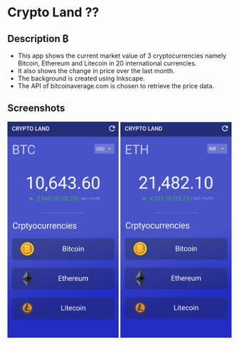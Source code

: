 # Crypto Land ??

## Description ₿

- This app shows the current market value of 3 cryptocurrencies namely Bitcoin, Ethereum and Litecoin in 20 international currencies. 
- It also shows the change in price over the last month.
- The background is created using Inkscape.
- The API of bitcoinaverage.com is chosen to retrieve the price data.

## Screenshots

<img src="screenshots\bitcoin.png" width = 250> <img src="screenshots\ethereum.png" width = 250>
